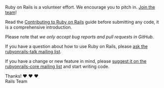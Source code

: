 Ruby on Rails is a volunteer effort. We encourage you to pitch in. [Join the team](http://contributors.rubyonrails.org)!

Read the [Contributing to Ruby on Rails](http://edgeguides.rubyonrails.org/contributing_to_ruby_on_rails.html) guide before submitting any code, it is a comprehensive introduction.

Please note that *we only accept bug reports and pull requests in GitHub*.

If you have a question about how to use Ruby on Rails, please [ask the rubyonrails-talk mailing list](https://groups.google.com/forum/?fromgroups#!forum/rubyonrails-talk).

If you have a change or new feature in mind, please [suggest it on the rubyonrails-core mailing list](https://groups.google.com/forum/?fromgroups#!forum/rubyonrails-core) and start writing code.

Thanks! :heart: :heart: :heart: <br />
Rails Team
